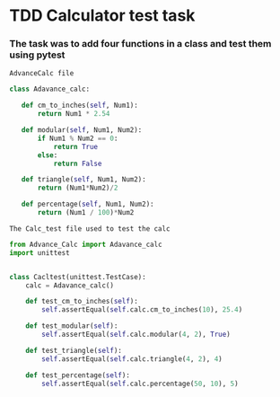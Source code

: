 # TDD Calculator test task

### The task was to add four functions in a class and test them using pytest

 `AdvanceCalc file`
 ```python
class Adavance_calc:

    def cm_to_inches(self, Num1):
        return Num1 * 2.54

    def modular(self, Num1, Num2):
        if Num1 % Num2 == 0:
            return True
        else:
            return False

    def triangle(self, Num1, Num2):
        return (Num1*Num2)/2

    def percentage(self, Num1, Num2):
        return (Num1 / 100)*Num2

```
`The Calc_test file used to test the calc`
```python
from Advance_Calc import Adavance_calc
import unittest


class Cacltest(unittest.TestCase):
    calc = Adavance_calc()

    def test_cm_to_inches(self):
        self.assertEqual(self.calc.cm_to_inches(10), 25.4)

    def test_modular(self):
        self.assertEqual(self.calc.modular(4, 2), True)

    def test_triangle(self):
        self.assertEqual(self.calc.triangle(4, 2), 4)

    def test_percentage(self):
        self.assertEqual(self.calc.percentage(50, 10), 5)

```